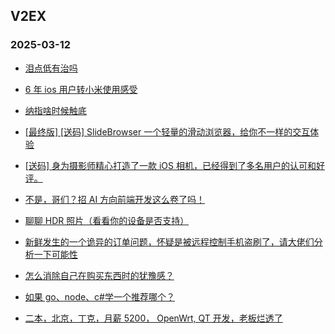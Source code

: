 ## V2EX 
### 2025-03-12

+ [泪点低有治吗](https://www.v2ex.com/t/1117416)

+ [6 年 ios 用户转小米使用感受](https://www.v2ex.com/t/1117466)

+ [纳指啥时候触底](https://www.v2ex.com/t/1117443)

+ [[最终版] [送码] SlideBrowser 一个轻量的滑动浏览器，给你不一样的交互体验](https://www.v2ex.com/t/1117474)

+ [[送码] 身为摄影师精心打造了一款 iOS 相机，已经得到了多名用户的认可和好评。](https://www.v2ex.com/t/1117557)

+ [不是，哥们？招 AI 方向前端开发这么卷了吗！](https://www.v2ex.com/t/1117507)

+ [聊聊 HDR 照片（看看你的设备是否支持）](https://www.v2ex.com/t/1117431)

+ [新鲜发生的一个诡异的订单问题，怀疑是被远程控制手机盗刷了，请大佬们分析一下可能性](https://www.v2ex.com/t/1117510)

+ [怎么消除自己在购买东西时的犹豫感？](https://www.v2ex.com/t/1117571)

+ [如果 go、node、c#学一个推荐哪个？](https://www.v2ex.com/t/1117684)

+ [二本，北京，丁克，月薪 5200， OpenWrt, QT 开发，老板烂透了](https://www.v2ex.com/t/1117739)

